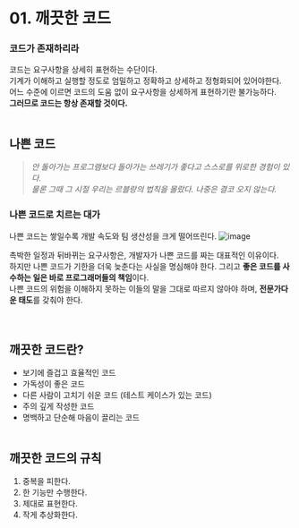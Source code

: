 # 01. 깨끗한 코드

### 코드가 존재하리라
코드는 요구사항을 상세히 표현하는 수단이다. <br>
기계가 이해하고 실행할 정도로 엄밀하고 정확하고 상세하고 정형화되어 있어야한다. <br>
어느 수준에 이르면 코드의 도움 없이 요구사항을 상세하게 표현하기란 불가능하다.<br>
**그러므로 코드는 항상 존재할 것이다.**
<br><br>

## 나쁜 코드
> _안 돌아가는 프로그램보다 돌아가는 쓰레기가 좋다고 스스로를 위로한 경험이 있다._<br>
> _물론 그때 그 시절 우리는 르블랑의 법칙을 몰랐다. 나중은 결코 오지 않는다._

### 나쁜 코드로 치르는 대가
나쁜 코드는 쌓일수록 개발 속도와 팀 생산성을 크게 떨어뜨린다.
![image](https://miro.medium.com/max/575/1*ORnD9sfZfhHzy3VWIp1trA.png)
<br>

촉박한 일정과 뒤바뀌는 요구사항은, 개발자가 나쁜 코드를 짜는 대표적인 이유이다.<br>
하지만 나쁜 코드가 기한을 더욱 늦춘다는 사실을 명심해야 한다. 그리고 **좋은 코드를 사수하는 일은 바로 프로그래머들의 책임**이다. <br>
나쁜 코드의 위험을 이해하지 못하는 이들의 말을 그대로 따르지 않아야 하며, **전문가다운 태도**를 갖춰야 한다.<br>
<br><br>

## 깨끗한 코드란?
- 보기에 즐겁고 효율적인 코드
- 가독성이 좋은 코드
- 다른 사람이 고치기 쉬운 코드 (테스트 케이스가 있는 코드)
- 주의 깊게 작성한 코드
- 명백하고 단순해 마음이 끌리는 코드
<br><br>

## 깨끗한 코드의 규칙
1. 중복을 피한다.
2. 한 기능만 수행한다.
3. 제대로 표현한다.
4. 작게 추상화한다.

